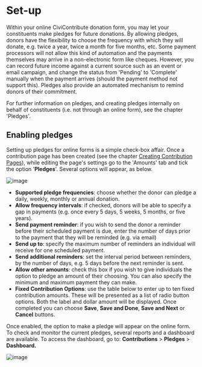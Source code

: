# Set-up

Within your online CiviContribute donation form, you may let your
constituents make pledges for future donations. By allowing pledges,
donors have the flexibility to choose the frequency with which they will
donate, e.g. twice a year, twice a month for five months, etc. Some
payment processors will not allow this kind of automation and the
payments themselves may arrive in a non-electronic form like cheques.
However, you can record future income against a current source such as
an event or email campaign, and change the status from 'Pending' to
'Complete' manually when the payment arrives (should the payment
method not support this). Pledges also provide an automated mechanism to
remind donors of their commitment.

For further information on pledges, and creating pledges internally on
behalf of constituents (i.e. not through an online form), see the
chapter 'Pledges'.

## Enabling pledges

Setting up pledges for online forms is a simple check-box affair. Once a
contribution page has been created (see the chapter [Creating Contribution Pages](../contributions/online-contributions.md)), while
editing the page's settings go to the 'Amounts' tab and tick the option
'**Pledges**'. Several options will appear, as below.

![image](../img/pledge-setup.png)

-   **Supported pledge frequencies**: choose whether the donor can
    pledge a daily, weekly, monthly or annual donation.
-   **Allow frequency intervals**: if checked, donors will be able to
    specify a gap in payments (e.g. once every 5 days, 5 weeks, 5
    months, or five years).
-   **Send payment reminder**: if you wish to send the donor a reminder
    before their scheduled payment is due, enter the number of days
    prior to the payment that they will be reminded (e.g. via email)
-   **Send up to**: specify the maximum number of reminders an
    individual will receive for one scheduled payment.
-   **Send additional reminders**: set the interval period between
    reminders, by the number of days, e.g. 5 days before the next
    reminder is sent.
-   **Allow other amounts**: check this box if you wish to give
    individuals the option to pledge an amount of their choosing. You
    can also specify the minimum and maximum payment they can make.
-   **Fixed Contribution Options**: use the table below to enter up to ten fixed contribution amounts. These will be presented as a list of radio button options. Both the label and dollar amount will be displayed. Once completed you can choose **Save**, **Save and Done**, **Save and Next** or **Cancel** buttons.


Once enabled, the option to make a pledge will appear on the online
form. To check and monitor the current pledges, several reports and a
dashboard are available. To access the dashboard, go to:
**Contributions** > **Pledges** > **Dashboard.**

![image](../img/selectpledge_contributeform_1.png)



